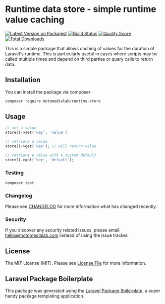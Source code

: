 # Runtime data store - simple runtime value caching

[![Latest Version on Packagist](https://img.shields.io/packagist/v/motomedialab/request-store.svg?style=flat-square)](https://packagist.org/packages/motomedialab/runtime-store)
[![Build Status](https://img.shields.io/travis/motomedialab/runtime-store/master.svg?style=flat-square)](https://travis-ci.org/motomedialab/runtime-store)
[![Quality Score](https://img.shields.io/scrutinizer/g/motomedialab/runtime-store.svg?style=flat-square)](https://scrutinizer-ci.com/g/motomedialab/runtime-store)
[![Total Downloads](https://img.shields.io/packagist/dt/motomedialab/runtime-store.svg?style=flat-square)](https://packagist.org/packages/motomedialab/runtime-store)

This is a simple package that allows caching of values for the duration of Laravel's runtime.
This is particularly useful in cases where scripts may be called multiple times and depend on
third parties or query calls to return data.

## Installation

You can install the package via composer:

```bash
composer require motomedialab/runtime-store
```

## Usage

``` php
// set a value
store()->set('key', 'value')

// retrieve a value
store()->get('key'); // will return value

// retrieve a value with a custom default
store()->get('key', 'default');
```

### Testing

``` bash
composer test
```

### Changelog

Please see [CHANGELOG](CHANGELOG.md) for more information what has changed recently.

### Security

If you discover any security related issues, please email hello@motomedialab.com instead of using the issue tracker.

## License

The MIT License (MIT). Please see [License File](LICENSE.md) for more information.

## Laravel Package Boilerplate

This package was generated using the [Laravel Package Boilerplate](https://laravelpackageboilerplate.com), a super handy
package templating application.
